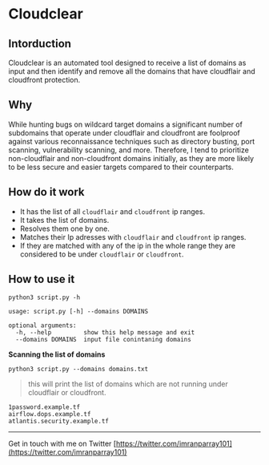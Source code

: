 # Cloudclear


## Intorduction

Cloudclear is an automated tool designed to receive a list of domains as input and then identify and remove all the domains that have cloudflair and cloudfront protection.





## Why

While hunting bugs on wildcard target domains a significant number of subdomains that operate under cloudflair and cloudfront are foolproof against various reconnaissance techniques such as directory busting, port scanning, vulnerability scanning, and more. Therefore, I tend to prioritize non-cloudflair and non-cloudfront domains initially, as they are more likely to be less secure and easier targets compared to their counterparts.




## How do it work

- It has the list of all `cloudflair` and `cloudfront` ip ranges.
- It takes the list of domains.
- Resolves them one by one.
- Matches their Ip adresses with `cloudflair` and `cloudfront` ip ranges.
- If they are matched with any of the ip in the whole range they are considered to be under `cloudflair` or `cloudfront`.

## How to use it


```console
python3 script.py -h
```
```
usage: script.py [-h] --domains DOMAINS

optional arguments:
  -h, --help         show this help message and exit
  --domains DOMAINS  input file conintaning domains

```

__Scanning the list of domains__
```console
python3 script.py --domains domains.txt 
```
> this will print the list of domains which are not running under cloudflair or cloudfront.
```
1password.example.tf
airflow.dops.example.tf
atlantis.security.example.tf
```

---

Get in touch with me on Twitter [https://twitter.com/imranparray101](https://twitter.com/imranparray101)
